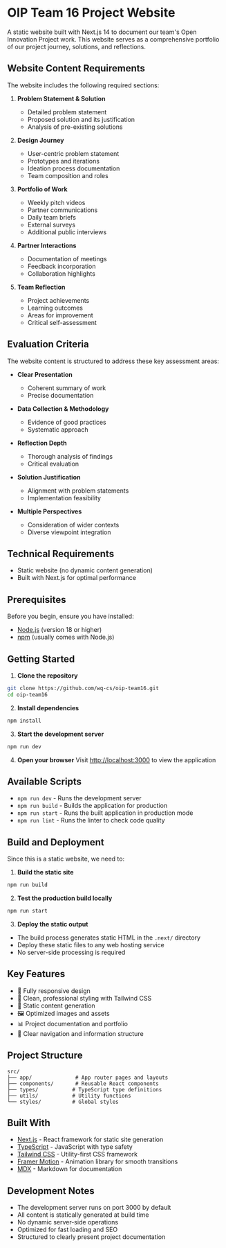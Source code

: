 # OIP Team 16 Project Website

A static website built with Next.js 14 to document our team's Open Innovation Project work. This website serves as a comprehensive portfolio of our project journey, solutions, and reflections.

## Website Content Requirements

The website includes the following required sections:

1. **Problem Statement & Solution**
   - Detailed problem statement
   - Proposed solution and its justification
   - Analysis of pre-existing solutions

2. **Design Journey**
   - User-centric problem statement
   - Prototypes and iterations
   - Ideation process documentation
   - Team composition and roles

3. **Portfolio of Work**
   - Weekly pitch videos
   - Partner communications
   - Daily team briefs
   - External surveys
   - Additional public interviews

4. **Partner Interactions**
   - Documentation of meetings
   - Feedback incorporation
   - Collaboration highlights

5. **Team Reflection**
   - Project achievements
   - Learning outcomes
   - Areas for improvement
   - Critical self-assessment

## Evaluation Criteria

The website content is structured to address these key assessment areas:

- **Clear Presentation**
  - Coherent summary of work
  - Precise documentation
  
- **Data Collection & Methodology**
  - Evidence of good practices
  - Systematic approach
  
- **Reflection Depth**
  - Thorough analysis of findings
  - Critical evaluation
  
- **Solution Justification**
  - Alignment with problem statements
  - Implementation feasibility
  
- **Multiple Perspectives**
  - Consideration of wider contexts
  - Diverse viewpoint integration

## Technical Requirements

- Static website (no dynamic content generation)
- Built with Next.js for optimal performance

## Prerequisites

Before you begin, ensure you have installed:
- [Node.js](https://nodejs.org/) (version 18 or higher)
- [npm](https://www.npmjs.com/) (usually comes with Node.js)

## Getting Started

1. **Clone the repository**
```bash
git clone https://github.com/wq-cs/oip-team16.git
cd oip-team16
```

2. **Install dependencies**
```bash
npm install
```

3. **Start the development server**
```bash
npm run dev
```

4. **Open your browser**
Visit [http://localhost:3000](http://localhost:3000) to view the application

## Available Scripts

- `npm run dev` - Runs the development server
- `npm run build` - Builds the application for production
- `npm run start` - Runs the built application in production mode
- `npm run lint` - Runs the linter to check code quality

## Build and Deployment

Since this is a static website, we need to:

1. **Build the static site**
```bash
npm run build
```

2. **Test the production build locally**
```bash
npm run start
```

3. **Deploy the static output**
- The build process generates static HTML in the `.next/` directory
- Deploy these static files to any web hosting service
- No server-side processing is required

## Key Features

- 📱 Fully responsive design
- 🎨 Clean, professional styling with Tailwind CSS
- 📄 Static content generation
- 🖼️ Optimized images and assets
- 📊 Project documentation and portfolio
- 🎯 Clear navigation and information structure

## Project Structure

```
src/
├── app/              # App router pages and layouts
├── components/       # Reusable React components
├── types/           # TypeScript type definitions
├── utils/           # Utility functions
└── styles/          # Global styles
```

## Built With

- [Next.js](https://nextjs.org/) - React framework for static site generation
- [TypeScript](https://www.typescriptlang.org/) - JavaScript with type safety
- [Tailwind CSS](https://tailwindcss.com/) - Utility-first CSS framework
- [Framer Motion](https://www.framer.com/motion/) - Animation library for smooth transitions
- [MDX](https://mdxjs.com/) - Markdown for documentation

## Development Notes

- The development server runs on port 3000 by default
- All content is statically generated at build time
- No dynamic server-side operations
- Optimized for fast loading and SEO
- Structured to clearly present project documentation
